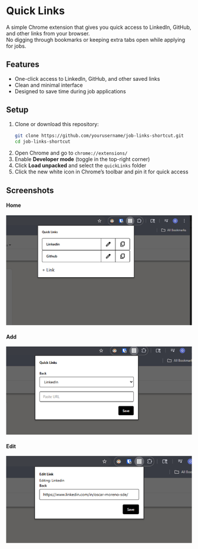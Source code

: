 # Quick Links

A simple Chrome extension that gives you quick access to LinkedIn, GitHub, and other links from your browser.  
No digging through bookmarks or keeping extra tabs open while applying for jobs.

## Features
- One-click access to LinkedIn, GitHub, and other saved links
- Clean and minimal interface
- Designed to save time during job applications

## Setup
1. Clone or download this repository:
   ```bash
   git clone https://github.com/yourusername/job-links-shortcut.git
   cd job-links-shortcut
   ```
2. Open Chrome and go to `chrome://extensions/`  
3.  Enable **Developer mode** (toggle in the top-right corner)  
4. Click **Load unpacked** and select the `quickLinks` folder  
5. Click the new white icon in Chrome’s toolbar and pin it for quick access 


## Screenshots

#### Home
[![alt text](https://raw.githubusercontent.com/runningTurtle2/quickLinks/2f86d9db2cdc592af6b8fb2b4cd2e9b38c08f214/Quicklinks_Home.png)](https://raw.githubusercontent.com/runningTurtle2/quickLinks/2f86d9db2cdc592af6b8fb2b4cd2e9b38c08f214/Quicklinks_Home.png)

#### Add
[![alt text](https://raw.githubusercontent.com/runningTurtle2/quickLinks/2f86d9db2cdc592af6b8fb2b4cd2e9b38c08f214/Quicklinks_Add.png)](https://raw.githubusercontent.com/runningTurtle2/quickLinks/2f86d9db2cdc592af6b8fb2b4cd2e9b38c08f214/Quicklinks_Add.png)

#### Edit
[![alt text](https://raw.githubusercontent.com/runningTurtle2/quickLinks/2f86d9db2cdc592af6b8fb2b4cd2e9b38c08f214/Quicklinks_Edit.png)](https://raw.githubusercontent.com/runningTurtle2/quickLinks/2f86d9db2cdc592af6b8fb2b4cd2e9b38c08f214/Quicklinks_Edit.png)

